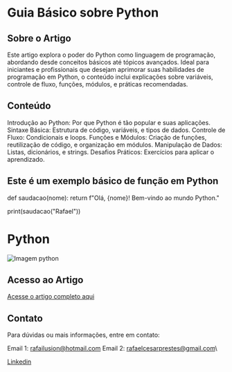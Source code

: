 # Guia Básico sobre Python

## Sobre o Artigo
Este artigo explora o poder do Python como linguagem de programação, abordando desde conceitos básicos até tópicos avançados. Ideal para iniciantes e profissionais que desejam aprimorar suas habilidades de programação em Python, o conteúdo inclui explicações sobre variáveis, controle de fluxo, funções, módulos, e práticas recomendadas.

## Conteúdo
Introdução ao Python: Por que Python é tão popular e suas aplicações.
Sintaxe Básica: Estrutura de código, variáveis, e tipos de dados.
Controle de Fluxo: Condicionais e loops.
Funções e Módulos: Criação de funções, reutilização de código, e organização em módulos.
Manipulação de Dados: Listas, dicionários, e strings.
Desafios Práticos: Exercícios para aplicar o aprendizado.

## Este é um exemplo básico de função em Python

def saudacao(nome):
    return f"Olá, {nome}! Bem-vindo ao mundo Python."

print(saudacao("Rafael"))


# Python

![Imagem python](https://th.bing.com/th/id/OIP.olP14XW3Lt7G5_Zc6gtMBAHaEj?rs=1&pid=ImgDetMain)


## Acesso ao Artigo
[Acesse o artigo completo aqui](https://onedrive.live.com/personal/fe5723b54583becb/_layouts/15/doc2.aspx?resid=6c1b2b1b-ba3a-42a5-a057-cbee14080ae9&cid=fe5723b54583becb&action=editnew&wdNewAndOpenCt=1731271418913&ct=1731271419806&wdOrigin=OFFICECOM-WEB.MAIN.NEW&wdPreviousSessionSrc=HarmonyWeb&wdPreviousSession=f8fd63b1-a67f-4cec-a1e8-78c859ea4db2)

## Contato
Para dúvidas ou mais informações, entre em contato:

Email 1: rafailusion@hotmail.com
Email 2: rafaelcesarprestes@gmail.com\

[Linkedin](https://www.linkedin.com/in/rafaelcesarprestes/)
